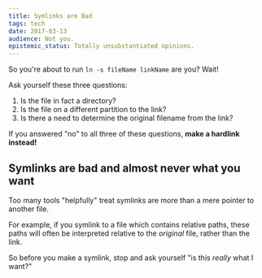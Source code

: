 ```yaml
---
title: Symlinks are Bad
tags: tech
date: 2017-03-13
audience: Not you.
epistemic_status: Totally unsubstantiated opinions.
---
```


So you're about to run `ln -s fileName linkName` are you? Wait!

Ask yourself these three questions:

1. Is the file in fact a directory?
2. Is the file on a different partition to the link?
3. Is there a need to determine the original filename from the link?

If you answered "no" to all three of these questions, **make a hardlink instead!**


Symlinks are bad and almost never what you want
-----------------------------------------------

Too many tools "helpfully" treat symlinks are more than a mere pointer to another file.

For example, if you symlink to a file which contains relative paths, these paths will often be
interpreted relative to the *original* file, rather than the link.

So before you make a symlink, stop and ask yourself "is this *really* what I want?"

